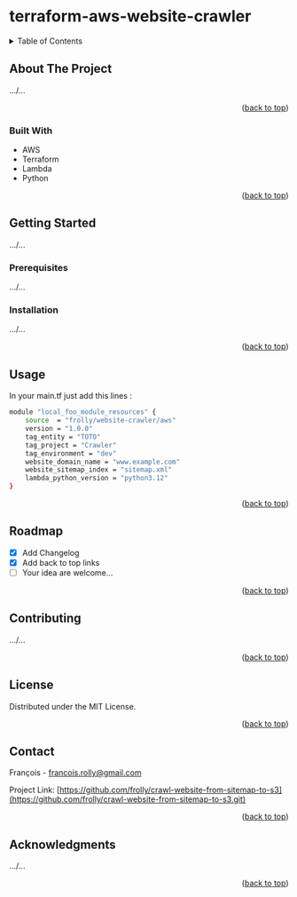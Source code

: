 # terraform-aws-website-crawler

<a name="readme-top"></a>


<!-- TABLE OF CONTENTS -->
<details>
  <summary>Table of Contents</summary>
  <ol>
    <li>
      <a href="#about-the-project">About The Project</a>
      <ul>
        <li><a href="#built-with">Built With</a></li>
      </ul>
    </li>
    <li>
      <a href="#getting-started">Getting Started</a>
      <ul>
        <li><a href="#prerequisites">Prerequisites</a></li>
        <li><a href="#installation">Installation</a></li>
      </ul>
    </li>
    <li><a href="#usage">Usage</a></li>
    <li><a href="#roadmap">Roadmap</a></li>
    <li><a href="#contributing">Contributing</a></li>
    <li><a href="#license">License</a></li>
    <li><a href="#contact">Contact</a></li>
    <li><a href="#acknowledgments">Acknowledgments</a></li>
  </ol>
</details>



<!-- ABOUT THE PROJECT -->
## About The Project

.../...

<p align="right">(<a href="#readme-top">back to top</a>)</p>



### Built With

* AWS
* Terraform
* Lambda
* Python

<p align="right">(<a href="#readme-top">back to top</a>)</p>



<!-- GETTING STARTED -->
## Getting Started

.../...

### Prerequisites

.../...

### Installation

.../...

<p align="right">(<a href="#readme-top">back to top</a>)</p>



<!-- USAGE EXAMPLES -->
## Usage

In your main.tf just add this lines :

```sh
module "local_foo_module_resources" {
    source  = "frolly/website-crawler/aws"
    version = "1.0.0"
    tag_entity = "TOTO"
    tag_project = "Crawler"
    tag_environment = "dev"
    website_domain_name = "www.example.com"
    website_sitemap_index = "sitemap.xml"
    lambda_python_version = "python3.12"
}
```

<p align="right">(<a href="#readme-top">back to top</a>)</p>



<!-- ROADMAP -->
## Roadmap

- [x] Add Changelog
- [x] Add back to top links
- [ ] Your idea are welcome...

<p align="right">(<a href="#readme-top">back to top</a>)</p>



<!-- CONTRIBUTING -->
## Contributing

.../...

<p align="right">(<a href="#readme-top">back to top</a>)</p>



<!-- LICENSE -->
## License

Distributed under the MIT License. 

<p align="right">(<a href="#readme-top">back to top</a>)</p>



<!-- CONTACT -->
## Contact

François - francois.rolly@gmail.com

Project Link: [https://github.com/frolly/crawl-website-from-sitemap-to-s3](https://github.com/frolly/crawl-website-from-sitemap-to-s3.git)

<p align="right">(<a href="#readme-top">back to top</a>)</p>



<!-- ACKNOWLEDGMENTS -->
## Acknowledgments

.../...

<p align="right">(<a href="#readme-top">back to top</a>)</p>
